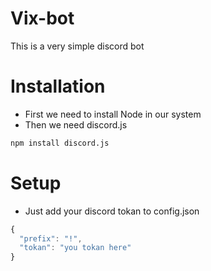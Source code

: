 # Vix-bot
This is a very simple discord bot

# Installation
* First we need to install Node in our system
* Then we need discord.js 

```cmd
npm install discord.js
```

# Setup
* Just add your discord tokan to config.json

```js
{
  "prefix": "!",
  "tokan": "you tokan here"
}
```


